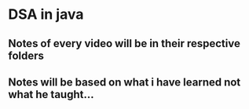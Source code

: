 # DSA in java

## Notes of every video will be in their respective folders

## Notes will be based on what i have learned not what he taught...
